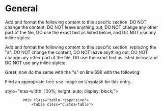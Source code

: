 # General

Add and format the following content to this specific section. DO NOT change the content, DO NOT leave anything out, DO NOT change any other part of the file, DO use the exact text as listed below, and DO NOT use any inline styles:

Add and format the following content to this specific section, replacing the "a". DO NOT change the content, DO NOT leave anything out, DO NOT change any other part of the file, DO use the exact text as listed below, and DO NOT use any inline styles:

Great, now do the same with the "a" on line 699 with the following:

Find an appropriate free-use image on Unsplash for this entry.

 style="max-width: 100%; height: auto; display: block;">
<!-- <strong><i> -->

            <div class="table-responsive">
                <table class="custom-table">